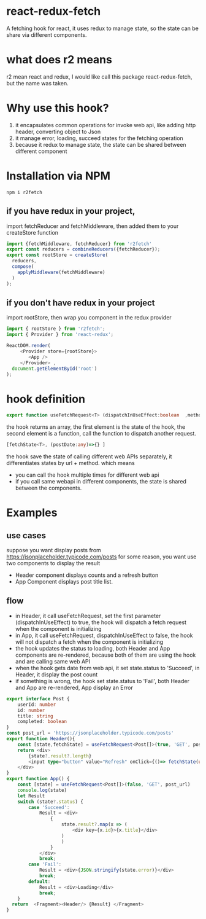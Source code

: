 # react-redux-fetch
A fetching hook for react, it uses redux to manage state, so the state can be share via different components. 
# what does r2 means
r2 mean react and redux, I would like call this package react-redux-fetch, but the name was taken.

# Why use this hook?

1. it encapsulates common operations for invoke web api, like adding http header,  converting object to Json
2. it manage error, loading, succeed states for the fetching operation
3. because it redux to manage state, the state can be shared between different component

# Installation via NPM
```npm i r2fetch```
## if you have redux in your project, 
import fetchReducer and fetchMiddleware, then added them to your createStore function
```typescript
import {fetchMiddleware, fetchReducer} from 'r2fetch'
export const reducers = combineReducers({fetchReducer});
export const rootStore = createStore(
  reducers,
  compose(
    applyMiddleware(fetchMiddleware)
  )
);

```
## if you don't have redux in your project 
import rootStore, then wrap you component in the redux provider

```typescript
import { rootStore } from 'r2fetch';
import { Provider } from 'react-redux';

ReactDOM.render(
     <Provider store={rootStore}>
        <App />
     </Provider> ,
  document.getElementById('root')
);
```
# hook definition
``` typescript
export function useFetchRequest<T> (dispatchInUseEffect:boolean  ,method:FetchMethods,url:string, postDate:any=undefined) 
```

the hook returns an array, the first element is the state of the hook, the second element is a function, call the function to dispatch another request.
``` typescript
[fetchState<T>, (postDate:any)=>{} ]
```
the hook save the state of calling different web APIs separately, it differentiates states by url + method. which means
- you can call the hook multiple times for different web api   
- if you call same webapi in different components, the state is shared between the components.

# Examples
## use cases
suppose you want display posts from https://jsonplaceholder.typicode.com/posts
for some reason, you want use two components to display the result
- Header component displays counts and a refresh button
- App Component displays post title list.


## flow
- in Header, it call useFetchRequest, set the first parameter (dispatchInUseEffect) to true, the hook will dispatch a fetch request when the component is initializing
- in App, it call useFetchRequest, dispatchInUseEffect to false, the hook will not dispatch a fetch when the component is initializing
- the hook updates the status to loading, both Header and App components are re-rendered, because both of them are using the hook and are calling same web API
- when the hook gets date from web api, it set state.status to 'Succeed', in Header, it display the post count
- if something is wrong, the hook set state.status to 'Fail', both Header and App are re-rendered, App display an Error

```typescript
export interface Post {
    userId: number
    id: number
    title: string
    completed: boolean
}
const post_url = 'https://jsonplaceholder.typicode.com/posts'
export function Header(){
    const [state,fetchState] = useFetchRequest<Post[]>(true, 'GET', post_url)
    return <div>
        {state?.result?.length}
        <input type="button" value="Refresh" onClick={()=> fetchState(undefined)}/>
    </div>
}
export function App() {
    const [state] = useFetchRequest<Post[]>(false, 'GET', post_url)
    console.log(state)
    let Result 
    switch (state?.status) {
        case 'Succeed':
            Result = <div>
                {
                    state.result?.map(x => (
                        <div key={x.id}>{x.title}</div>
                    )
                    )
                }
            </div>
            break;
        case 'Fail':
            Result = <div>{JSON.stringify(state.error)}</div>
            break;
        default:
            Result = <div>Loading</div>
            break;
    }
  return  <Fragment><Header/> {Result} </Fragment>
}
```